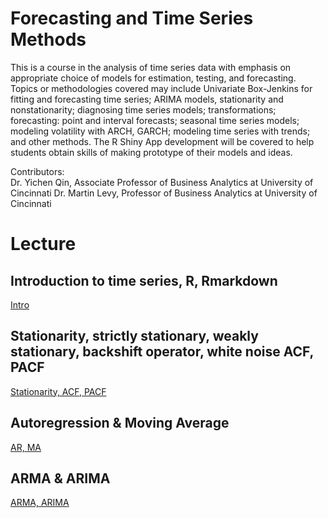 # Forecasting and Time Series Methods

This is a course in the analysis of time series data with emphasis on appropriate choice of models for estimation, testing, and forecasting. Topics or methodologies covered may include Univariate Box-Jenkins for fitting and forecasting time series; ARIMA models, stationarity and nonstationarity; diagnosing time series models; transformations; forecasting: point and interval forecasts; seasonal time series models; modeling volatility with ARCH, GARCH; modeling time series with trends; and other methods. The R Shiny App development will be covered to help students obtain skills of making prototype of their models and ideas.

Contributors:  
Dr. Yichen Qin, Associate Professor of Business Analytics at University of Cincinnati
Dr. Martin Levy, Professor of Business Analytics at University of Cincinnati

# Lecture

## Introduction to time series, R, Rmarkdown

[Intro](Lecture/0_IntroR.html)

## Stationarity, strictly stationary, weakly stationary, backshift operator, white noise ACF, PACF

[Stationarity, ACF, PACF](Lecture/1_Stationarity_ACF_PACF.html)

## Autoregression & Moving Average

[AR, MA](Lecture/2_AR_MA.html)

## ARMA & ARIMA

[ARMA, ARIMA](Lecture/3_ARMA_ARIMA.html)

<!--- ## Model fitting

[Model fitting](Lecture/4_Model_fitting.html)

## Augmented Dickey-Fuller test (ADF) 

[ADF](Lecture/5_ADF.html)

## Forecast

[Forecast](Lecture/6_Forecast.html)

## Seasonal ARIMA

[Seasonal ARIMA](Lecture/7_Seasonal_ARIMA.html)

## vector autoregressive models (VAR)

[VAR](Lecture/8_VAR.html)

## Cointegration

[Cointegration](Lecture/9_Cointegration.html)

## Beyond ARIMA

[Beyond ARIMA](Lecture/10_Beyond_ARIMA.html)

just ---> 
